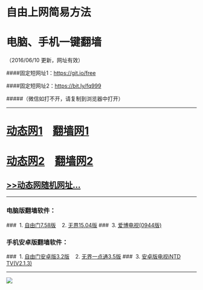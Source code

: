 # 自由上网简易方法
# 电脑、手机一键翻墙
（2016/06/10 更新，网址有效）

####固定短网址1：https://git.io/free

####固定短网址2：https://bit.ly/fq999

#####（微信如打不开，请复制到浏览器中打开）

***
# <a href="https://d57q1mwtohl2e.cloudfront.net" target="_blank">动态网1</a>&nbsp;&nbsp;&nbsp;&nbsp;<a href="http://fq-01.newca.org" target="_blank">翻墙网1</a>

# <a href="https://d2rcero5ltvn4b.cloudfront.net" target="_blank">动态网2</a>&nbsp;&nbsp;&nbsp;&nbsp;<a href="http://fq-02.svws.org" target="_blank">翻墙网2</a>

## <a href="http://fq-03.arph.org/urldt.php/609/3" target="_blank">>>动态网随机网址...</a>

***

### 电脑版翻墙软件：
###&nbsp;&nbsp;1. <a href="http://fq-04.uzon.org/fgget.php?fid=fg758p.zip" target="_blank">自由门7.58版</a>&nbsp;&nbsp;&nbsp;&nbsp;2. <a href="http://fq-04.uzon.org/fgget.php?fid=u1504.zip" target="_blank">无界15.04版</a>
###&nbsp;&nbsp;3. <a href="http://fq-04.uzon.org/fgget.php?fid=GreeniPPOTV_Setup_Ver12Build944b.zip" target="_blank">爱博电视(0944版)</a>

### 手机安卓版翻墙软件：
###&nbsp;&nbsp;1. <a href="http://fq-04.uzon.org/fgget.php?fid=fgma32.apk" target="_blank">自由门安卓版3.2版</a>&nbsp;&nbsp;&nbsp;&nbsp;2. <a href="http://fq-04.uzon.org/fgget.php?fid=um3.5.apk" target="_blank">无界一点通3.5版</a>
###&nbsp;&nbsp;3. <a href="http://fq-04.uzon.org/fgget.php?fid=iNTD_TV.apk" target="_blank">安卓版电视iNTD TV(V2.1.3)</a>

***

<p><img src="http://fq-5.919.tw/pic/yjfq-20160606ok.png"></p> 
